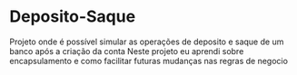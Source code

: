 # Deposito-Saque
Projeto onde é possível simular as operações de deposito e saque de um banco após a criação da conta  Neste projeto eu aprendi sobre encapsulamento e como facilitar futuras mudanças nas regras de negocio
